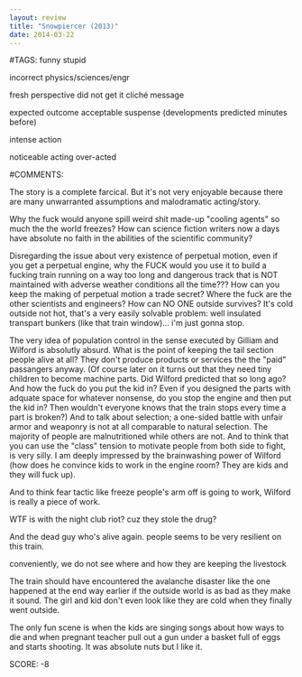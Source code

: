 ```yaml
---
layout: review
title: "Snowpiercer (2013)"
date: 2014-03-22
---
```


#TAGS:
funny
stupid

incorrect physics/sciences/engr

fresh perspective
did not get it
cliché message

expected outcome
acceptable suspense (developments predicted minutes before)

intense action

noticeable acting
over-acted

#COMMENTS:

The story is a complete farcical. But it's not very enjoyable because there are many unwarranted assumptions and malodramatic acting/story.

Why the fuck would anyone spill weird shit made-up "cooling agents" so much the the world freezes? How can science fiction writers now a days have absolute no faith in the abilities of the scientific community?

Disregarding the issue about very existence of perpetual motion, even if you get a perpetual engine, why the FUCK would you use it to build a fucking train running on a way too long and dangerous track that is NOT maintained with adverse weather conditions all the time??? How can you keep the making of perpetual motion a trade secret? Where the fuck are the other scientists and engineers? How can NO ONE outside survives? It's cold outside not hot, that's a very easily solvable problem: well insulated transpart bunkers (like that train window)... i'm just gonna stop.

The very idea of population control in the sense executed by Gilliam and Wilford is absolutly absurd. What is the point of keeping the tail section people alive at all? They don't produce products or services the the "paid" passangers anyway. (Of course later on it turns out that they need tiny children to become machine parts. Did Wilford predicted that so long ago? And how the fuck do you put the kid in? Even if you designed the parts with adquate space for whatever nonsense, do you stop the engine and then put the kid in? Then wouldn't everyone knows that the train stops every time a part is broken?) And to talk about selection; a one-sided battle with unfair armor and weaponry is not at all comparable to natural selection. The majority of people are malnutritioned while others are not. And to think that you can use the "class" tension to motivate people from both side to fight, is very silly. I am deeply impressed by the brainwashing power of Wilford (how does he convince kids to work in the engine room? They are kids and they will fuck up).

And to think fear tactic like freeze people's arm off is going to work, Wilford is really a piece of work.

WTF is with the night club riot? cuz they stole the drug?

And the dead guy who's alive again. people seems to be very resilient on this train.

conveniently, we do not see where and how they are keeping the livestock

The train should have encountered the avalanche disaster like the one happened at the end way earlier if the outside world is as bad as they make it sound. The girl and kid don't even look like they are cold when they finally went outside.

The only fun scene is when the kids are singing songs about how ways to die and when pregnant teacher pull out a gun under a basket full of eggs and starts shooting. It was absolute nuts but I like it.





SCORE:
-8
